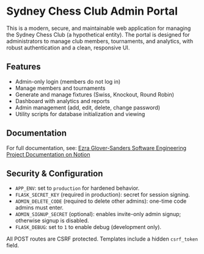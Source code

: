 <div class="rendered-markdown"><h1>Sydney Chess Club Admin Portal</h1>
<p>This is a modern, secure, and maintainable web application for managing the Sydney Chess Club (a hypothetical entity). The portal is designed for administrators to manage club members, tournaments, and analytics, with robust authentication and a clean, responsive UI.</p>
<h2>Features</h2>
<ul>
<li>Admin-only login (members do not log in)</li>
<li>Manage members and tournaments</li>
<li>Generate and manage fixtures (Swiss, Knockout, Round Robin)</li>
<li>Dashboard with analytics and reports</li>
<li>Admin management (add, edit, delete, change password)</li>
<li>Utility scripts for database initialization and viewing</li>
</ul>

<h2>Documentation</h2>
<p>For full documentation, see: <a href="https://ezradevs.notion.site/Software-Engineering-Project-Documentation-Ezra-Glover-Sanders-21e69a69f1df802e9a11cc93ccadc53e?source=copy_link">Ezra Glover-Sanders Software Engineering Project Documentation on Notion</a></p>

<h2>Security & Configuration</h2>
<ul>
<li><code>APP_ENV</code>: set to <code>production</code> for hardened behavior.</li>
<li><code>FLASK_SECRET_KEY</code> (required in production): secret for session signing.</li>
<li><code>ADMIN_DELETE_CODE</code> (required to delete other admins): one-time code admins must enter.</li>
<li><code>ADMIN_SIGNUP_SECRET</code> (optional): enables invite-only admin signup; otherwise signup is disabled.</li>
<li><code>FLASK_DEBUG</code>: set to <code>1</code> to enable debug (development only).</li>
</ul>

All POST routes are CSRF protected. Templates include a hidden <code>csrf_token</code> field.
